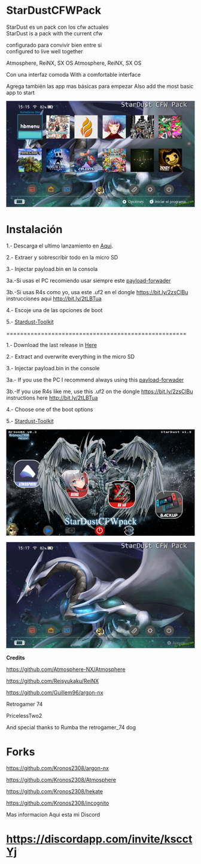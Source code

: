 # StarDustCFWPack
StarDust es un pack con los cfw actuales     
StarDust is a pack with the current cfw      

configurado para convivir bien entre si     
configured to live well together        

Atmosphere, ReiNX, SX OS
Atmosphere, ReiNX, SX OS

Con una interfaz comoda
With a comfortable interface

Agrega también las app mas básicas para empezar
Also add the most basic app to start

![alt text](home2.jpg)

Instalación
=============
1.- Descarga el ultimo lanzamiento en [Aqui](https://github.com/Kronos2308/StarDustCFWPack/releases).

2.- Extraer y sobrescribir todo en la micro SD

3.- Injectar payload.bin en la consola 

  3a.-Si usas el PC recomiendo usar siempre este [payload-forwader](https://github.com/Kronos2308/StarDustCFWPack/blob/master/payload-forwader.bin?raw=true)

  3b.-Si usas R4s como yo, usa este .uf2 en el dongle https://bit.ly/2zsClBu
  instrucciones aqui http://bit.ly/2tLBTua


4.- Escoje una de las opciones de boot 

5.- [Stardust-Toolkit](https://github.com/Kronos2308/StarDust-Toolkit/releases)

====================================================

1.- Download the last release in [Here](https://github.com/Kronos2308/StarDustCFWPack/releases)

2.- Extract and overwrite everything in the micro SD

3.- Injectar payload.bin in the console

  3a.- If you use the PC I recommend always using this [payload-forwader](https://github.com/Kronos2308/StarDustCFWPack/blob/master/payload-forwader.bin?raw=true)

  3b.-If you use R4s like me, use this .uf2 on the dongle https://bit.ly/2zsClBu
  instructions here http://bit.ly/2tLBTua


4.- Choose one of the boot options

5.- [Stardust-Toolkit](https://github.com/Kronos2308/StarDust-Toolkit/releases)



![alt text](screenshot.png)

![alt text](home1.jpg)

**Credits**

https://github.com/Atmosphere-NX/Atmosphere

https://github.com/Reisyukaku/ReiNX

https://github.com/Guillem96/argon-nx

Retrogamer 74

PricelessTwo2

And special thanks to Rumba the retrogamer_74 dog

# Forks

https://github.com/Kronos2308/argon-nx

https://github.com/Kronos2308/Atmosphere

https://github.com/Kronos2308/hekate

https://github.com/Kronos2308/incognito


Mas informacion Aqui esta mi Discord

# https://discordapp.com/invite/kscctYj




